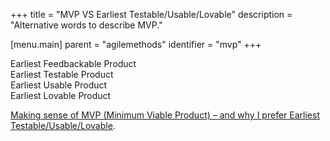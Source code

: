 +++
title = "MVP VS Earliest Testable/Usable/Lovable"
description = "Alternative words to describe MVP."

[menu.main]
parent = "agilemethods"
identifier = "mvp"
+++

Earliest Feedbackable Product  
Earliest Testable Product  
Earliest Usable Product  
Earliest Lovable Product  

[Making sense of MVP (Minimum Viable Product) – and why I prefer Earliest Testable/Usable/Lovable](http://blog.crisp.se/2016/01/25/henrikkniberg/making-sense-of-mvp).  
